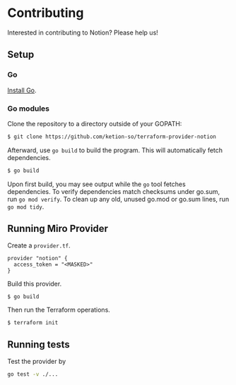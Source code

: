 # Contributing

Interested in contributing to Notion? Please help us!

## Setup

### Go

[Install Go](https://golang.org/doc/install). 

### Go modules

Clone the repository to a directory outside of your GOPATH:

```bash
$ git clone https://github.com/ketion-so/terraform-provider-notion
```

Afterward, use `go build` to build the program. This will automatically fetch dependencies.

```bash
$ go build
```

Upon first build, you may see output while the `go` tool fetches dependencies.
To verify dependencies match checksums under go.sum, run `go mod verify`.
To clean up any old, unused go.mod or go.sum lines, run `go mod tidy`.

## Running Miro Provider

Create a `provider.tf`.

```hcl
provider "notion" {
  access_token = "<MASKED>"
}
```

Build this provider.

```console
$ go build
```

Then run the Terraform operations.

```console
$ terraform init
```

## Running tests

Test the provider by

```bash
go test -v ./...
```

